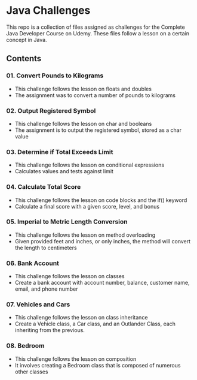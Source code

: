 # Java Challenges

This repo is a collection of files assigned as challenges for the Complete Java Developer Course on Udemy.  These files follow a lesson on a certain concept in Java.

## Contents

### 01. Convert Pounds to Kilograms
  - This challenge follows the lesson on floats and doubles
  - The assignment was to convert a number of pounds to kilograms

### 02. Output Registered Symbol
  - This challenge follows the lesson on char and booleans
  - The assignment is to output the registered symbol, stored as a char value

### 03. Determine if Total Exceeds Limit
  - This challenge follows the lesson on conditional expressions
  - Calculates values and tests against limit

### 04. Calculate Total Score
  - This challenge follows the lesson on code blocks and the if() keyword
  - Calculate a final score with a given score, level, and bonus

### 05. Imperial to Metric Length Conversion
  - This challenge follows the lesson on method overloading
  - Given provided feet and inches, or only inches, the method will convert the length to centimeters

### 06. Bank Account
  - This challenge follows the lesson on classes
  - Create a bank account with account number, balance, customer name, email, and phone number

### 07. Vehicles and Cars
  - This challenge follows the lesson on class inheritance
  - Create a Vehicle class, a Car class, and an Outlander Class, each inheriting from the previous.

### 08. Bedroom
  - This challenge follows the lesson on composition
  - It involves creating a Bedroom class that is composed of numerous other classes
